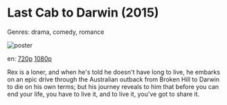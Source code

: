 # Last Cab to Darwin (2015)

Genres: drama, comedy, romance

![poster](http://image.tmdb.org/t/p/w500/2zlejlR3j08Af3SDj25Gy12qHsi.jpg)

en:
  [720p](magnet:?xt=urn:btih:BA280B0E3338D7B7AB686CDB4899304C6B23E095&tr=udp://glotorrents.pw:6969/announce&tr=udp://tracker.opentrackr.org:1337/announce&tr=udp://torrent.gresille.org:80/announce&tr=udp://tracker.openbittorrent.com:80&tr=udp://tracker.coppersurfer.tk:6969&tr=udp://tracker.leechers-paradise.org:6969&tr=udp://p4p.arenabg.ch:1337&tr=udp://tracker.internetwarriors.net:1337)
  [1080p](magnet:?xt=urn:btih:146D1EF3D12E644ABBC016B693FD3FCFF53CEBDF&tr=udp://glotorrents.pw:6969/announce&tr=udp://tracker.opentrackr.org:1337/announce&tr=udp://torrent.gresille.org:80/announce&tr=udp://tracker.openbittorrent.com:80&tr=udp://tracker.coppersurfer.tk:6969&tr=udp://tracker.leechers-paradise.org:6969&tr=udp://p4p.arenabg.ch:1337&tr=udp://tracker.internetwarriors.net:1337)
  


Rex is a loner, and when he's told he doesn't have long to live, he embarks on an epic drive through the Australian outback from Broken Hill to Darwin to die on his own terms; but his journey reveals to him that before you can end your life, you have to live it, and to live it, you've got to share it.